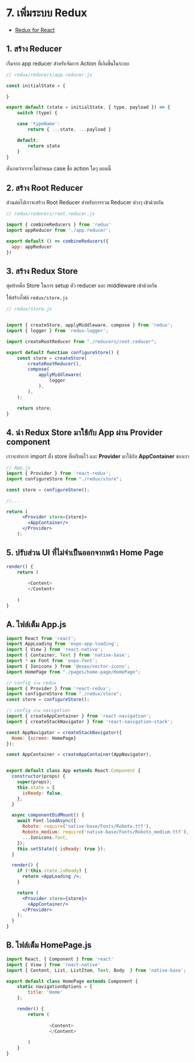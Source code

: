 
# 7. เพิ่มระบบ Redux

- [Redux for React](https://redux.js.org/basics/usage-with-react)

## 1. สร้าง Reducer 

เริ่มจาก app reducer สำหรับจัดการ Action ที่เกิดขึ้นในระบบ

```jsx
// redux/reducers/app.reducer.js

const initialState = {

}

export default (state = initialState, { type, payload }) => {
    switch (type) {

    case 'typeName':
        return { ...state, ...payload }

    default:
        return state
    }
}
```

สังเกตว่าเราจะไม่กำหนด case ชื่อ action ใดๆ ตอนนี้ 

## 2. สร้าง Root Reducer 

ส่วนต่อไปเราจะสร้าง Root Reducer สำหรับการรวม Reducer ต่างๆ เข้าด้วยกัน

```jsx
// redux/reducers/root.reducer.js

import { combineReducers } from 'redux'
import appReducer from './app.reducer';

export default () => combineReducers({
  app: appReducer
})  
```

## 3. สร้าง Redux Store 

สุดท้ายคือ Store ในการ setup ตัว reducer และ middleware เข้าด้วยกัน

ให้สร้างไฟล์ `redux/store.js`

```jsx
// redux/store.js


import { createStore, applyMiddleware, compose } from 'redux';
import { logger } from 'redux-logger';

import createRootReducer from "./reducers/root.reducer";

export default function configureStore() {
    const store = createStore(
        createRootReducer(),
        compose(
            applyMiddleware(
                logger
            ),
        ),
    );

    return store;
}  
```

## 4. นำ Redux Store มาใช้กับ App ผ่าน Provider component

เราจะทำการ import ทั้ง store ที่เตรียมไว้ และ **Provider** มาใช้กับ **AppContainer** ของเรา

```jsx
// App.js
import { Provider } from 'react-redux';
import configureStore from "./redux/store";

const store = configureStore();

//...

return (
      <Provider store={store}>
        <AppContainer/>
      </Provider>
    );
```

## 5. ปรับส่วน UI ที่ไม่จำเป็นออกจากหน้า Home Page

```js
render() {
    return (
            
        <Content>
        </Content>
            
    )
}
```

## A. ไฟล์เต็ม App.js 

```jsx
import React from 'react';
import AppLoading from 'expo-app-loading';
import { View } from 'react-native';
import { Container, Text } from 'native-base';
import * as Font from 'expo-font';
import { Ionicons } from '@expo/vector-icons';
import HomePage from "./pages/home-page/HomePage";

// config ส่วน redux
import { Provider } from 'react-redux';
import configureStore from "./redux/store";
const store = configureStore();

// config ส่วน navigation
import { createAppContainer } from 'react-navigation';
import { createStackNavigator } from 'react-navigation-stack';

const AppNavigator = createStackNavigator({
  Home: {screen: HomePage}
});

const AppContainer = createAppContainer(AppNavigator);


export default class App extends React.Component {
  constructor(props) {
    super(props);
    this.state = {
      isReady: false,
    };
  }

  async componentDidMount() {
    await Font.loadAsync({
      Roboto: require('native-base/Fonts/Roboto.ttf'),
      Roboto_medium: require('native-base/Fonts/Roboto_medium.ttf'),
      ...Ionicons.font,
    });
    this.setState({ isReady: true });
  }

  render() {
    if (!this.state.isReady) {
      return <AppLoading />;
    }

    return (
      <Provider store={store}>
        <AppContainer/>
      </Provider>
    );
  }
}
```

## B. ไฟล์เต็ม HomePage.js

```js
import React, { Component } from 'react'
import { View } from 'react-native'
import { Content, List, ListItem, Text, Body  } from 'native-base';

export default class HomePage extends Component {
    static navigationOptions = {
        title: 'Home'
    };

    render() {
        return (
            
                <Content>
                </Content>
            
        )
    }
}

```
